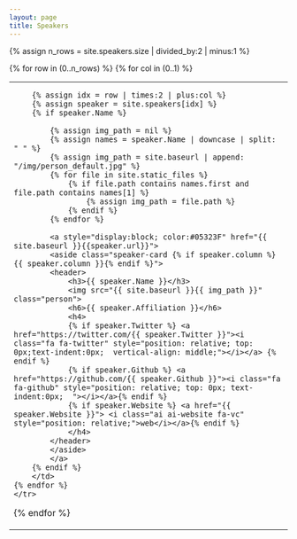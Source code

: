 ```yaml
---
layout: page
title: Speakers
---
```


<html>

{% assign n_rows = site.speakers.size | divided_by:2 | minus:1 %}
<table class="people">
{% for row in (0..n_rows) %}
    <tr class="people">
    {% for col in (0..1) %}
        <td class="people">

        {% assign idx = row | times:2 | plus:col %}
        {% assign speaker = site.speakers[idx] %}
        {% if speaker.Name %}

            {% assign img_path = nil %}
            {% assign names = speaker.Name | downcase | split: " " %}
            {% assign img_path = site.baseurl | append: "/img/person_default.jpg" %}
            {% for file in site.static_files %}                
                {% if file.path contains names.first and file.path contains names[1] %}
                    {% assign img_path = file.path %}
                {% endif %}
            {% endfor %}

            <a style="display:block; color:#05323F" href="{{ site.baseurl }}{{speaker.url}}">
            <aside class="speaker-card {% if speaker.column %} {{ speaker.column }}{% endif %}">
            <header>
                <h3>{{ speaker.Name }}</h3>
                <img src="{{ site.baseurl }}{{ img_path }}" class="person">
                <h6>{{ speaker.Affiliation }}</h6>
                <h4>
                {% if speaker.Twitter %} <a href="https://twitter.com/{{ speaker.Twitter }}"><i class="fa fa-twitter" style="position: relative; top: 0px;text-indent:0px;  vertical-align: middle;"></i></a> {% endif %}
                {% if speaker.Github %} <a href="https://github.com/{{ speaker.Github }}"><i class="fa fa-github" style="position: relative; top: 0px; text-indent:0px;  "></i></a>{% endif %}
                {% if speaker.Website %} <a href="{{ speaker.Website }}"> <i class="ai ai-website fa-vc" style="position: relative;">web</i></a>{% endif %}
                </h4>
            </header>
            </aside>
            </a>
        {% endif %}
        </td>
    {% endfor %}
    </tr>
{% endfor %}
</table>

</html>
